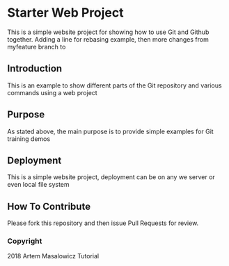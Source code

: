 # Starter Web Project

This is a simple website project for showing how to use Git and Github together. Adding a line for rebasing example, then more changes from myfeature branch to

## Introduction

This is an example to show different parts of the Git repository and various commands using a web project

## Purpose

As stated above, the main purpose is to provide simple examples for Git training demos

## Deployment

This is a simple website project, deployment can be on any we server or even local file system

## How To Contribute

Please fork this repository and then issue Pull Requests for review.

### Copyright

2018 Artem Masalowicz Tutorial